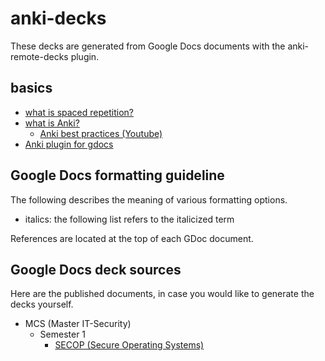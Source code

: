 # anki-decks

These decks are generated from Google Docs documents with the anki-remote-decks plugin.

## basics

* [what is spaced repetition?](https://en.wikipedia.org/wiki/Spaced_repetition)
* [what is Anki?](https://apps.ankiweb.net/)
  * [Anki best practices (Youtube)](https://www.youtube.com/watch?v=AbvaITy3oeQ)
* [Anki plugin for gdocs](https://github.com/c-okelly/anki-remote-decks)

## Google Docs formatting guideline

The following describes the meaning of various formatting options.

* italics: the following list refers to the italicized term

References are located at the top of each GDoc document.

## Google Docs deck sources

Here are the published documents, in case you would like to generate the decks yourself.

* MCS (Master IT-Security)
  * Semester 1
    * [SECOP (Secure Operating Systems)](https://docs.google.com/document/d/e/2PACX-1vRSV466DDMxEO12970Rrs2ZLLO-MwK1gXR2AqkGqP0y36rr06GjAhDP9PkWkQcZsRdwsg5APaUMnEJV/pub)
